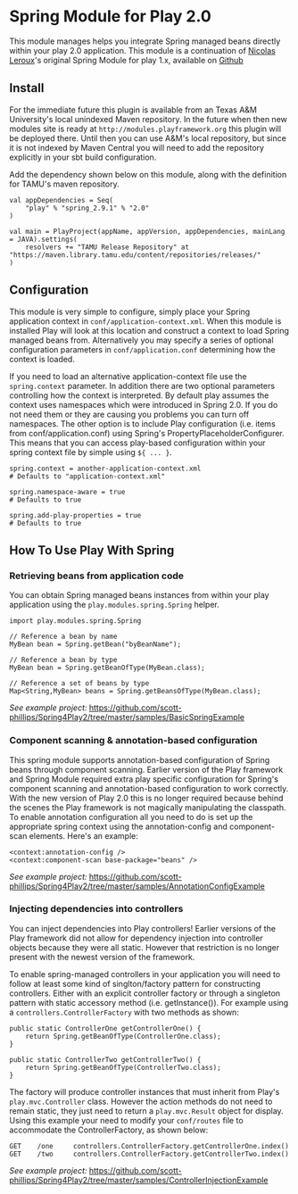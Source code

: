 # Spring Module for Play 2.0 #

This module manages helps you integrate Spring managed beans directly within your play 2.0
application. This module is a continuation of [Nicolas Leroux](https://github.com/pepite)'s
original Spring Module for play 1.x, available on [Github](https://github.com/pepite/Play--framework-Spring-module)

## Install ##

For the immediate future this plugin is available from an Texas A&M University's local unindexed
Maven repository. In the future when then new modules site is ready at 
`http://modules.playframework.org` this plugin will be deployed there. Until then you can use A&M's
local repository, but since it is not indexed by Maven Central you will need to add the repository
explicitly in your sbt build configuration.

Add the dependency shown below on this module, along with the definition for TAMU's maven repository.

    val appDependencies = Seq(
        "play" % "spring_2.9.1" % "2.0"
    )
    
    val main = PlayProject(appName, appVersion, appDependencies, mainLang = JAVA).settings(
        resolvers += "TAMU Release Repository" at "https://maven.library.tamu.edu/content/repositories/releases/"
    )

## Configuration ##

This module is very simple to configure, simply place your Spring application context in
`conf/application-context.xml`. When this module is installed Play will look at this location and
construct a context to load Spring managed beans from. Alternatively you may specify a series of
optional configuration parameters in `conf/application.conf` determining how the context is loaded.

If you need to load an alternative application-context file use the `spring.context` parameter. In
addition there are two optional parameters controlling how the context is interpreted. By default
play assumes the context uses namespaces which were introduced in Spring 2.0. If you do not need
them or they are causing you problems you can turn off namespaces. The other option is to include
Play configuration (i.e. items from conf/application.conf) using Spring's 
PropertyPlaceholderConfigurer. This means that you can access play-based configuration within your
spring context file by simple using `${ ... }`. 

    spring.context = another-application-context.xml
    # Defaults to "application-context.xml"
    
    spring.namespace-aware = true
    # Defaults to true
     
    spring.add-play-properties = true
    # Defaults to true
    

## How To Use Play With Spring ##

### Retrieving beans from application code ###
You can obtain Spring managed beans instances from within your play application using the 
`play.modules.spring.Spring` helper. 

    import play.modules.spring.Spring
    
    // Reference a bean by name
    MyBean bean = Spring.getBean("byBeanName");
    
    // Reference a bean by type
    MyBean bean = Spring.getBeanOfType(MyBean.class);
    
    // Reference a set of beans by type
    Map<String,MyBean> beans = Spring.getBeansOfType(MyBean.class);

_See example project:_ https://github.com/scott-phillips/Spring4Play2/tree/master/samples/BasicSpringExample

### Component scanning & annotation-based configuration ###

This spring module supports annotation-based configuration of Spring beans through component
scanning. Earlier version of the Play framework and Spring Module required extra play specific
configuration for Spring's component scanning and annotation-based configuration to work correctly.
With the new version of Play 2.0 this is no longer required because behind the scenes the Play 
framework is not magically manipulating the classpath. To enable annotation configuration all you
need to do is set up the appropriate spring context using the annotation-config and component-scan
elements. Here's an example:

    <context:annotation-config />
    <context:component-scan base-package="beans" />

_See example project:_ https://github.com/scott-phillips/Spring4Play2/tree/master/samples/AnnotationConfigExample

### Injecting dependencies into controllers ###

You can inject dependencies into Play controllers! Earlier versions of the Play framework did not
allow for dependency injection into controller objects because they were all static. However that
restriction is no longer present with the newest version of the framework. 

To enable spring-managed controllers in your application you will need to follow at least some kind
of singlton/factory pattern for constructing controllers. Either with an explicit controller
factory or through a singleton pattern with static accessory method (i.e. getInstance()). For
example using a `controllers.ControllerFactory` with two methods as shown:

    public static ControllerOne getControllerOne() {
        return Spring.getBeanOfType(ControllerOne.class);
    }
    
    public static ControllerTwo getControllerTwo() {
        return Spring.getBeanOfType(ControllerTwo.class);
    }

The factory will produce controller instances that must inherit from Play's
`play.mvc.Controller` class. However the action methods do not need to remain static, they just
need to return a `play.mvc.Result` object for display. Using this example your need to modify your
`conf/routes` file to accommodate the ControllerFactory, as shown below: 

    GET    /one     controllers.ControllerFactory.getControllerOne.index()
    GET    /two     controllers.ControllerFactory.getControllerTwo.index()

_See example project:_ https://github.com/scott-phillips/Spring4Play2/tree/master/samples/ControllerInjectionExample